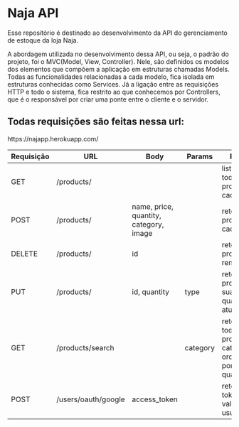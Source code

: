 # Naja API

Esse repositório é destinado ao desenvolvimento da API do gerenciamento de estoque da loja Naja.

A abordagem utilizada no desenvolvimento dessa API, ou seja, o padrão do projeto, foi o MVC(Model, View, Controller). Nele, são definidos os modelos dos elementos que compõem a aplicação em estruturas chamadas Models. Todas as funcionalidades relacionadas a cada modelo, fica isolada em estruturas conhecidas como Services. Já a ligação entre as requisições HTTP e todo o sistema, fica restrito ao que conhecemos por Controllers, que é o responsável por criar uma ponte entre o cliente e o servidor.

<h2>Todas requisições são feitas nessa url: </h2>
<p>https://najapp.herokuapp.com/</p>

Requisição| URL | Body | Params | Retorno
----------|------|------|-----------|--------
GET | /products/ | | | lista de todos os produtos cadastrados.
POST | /products/ | name, price, quantity, category, image | | retorna o produto cadastrado.
DELETE | /products/ | id | | retorna o produto removido.
PUT | /products/ | id, quantity | type | retorna o produto com sua quantidade atualizada.
GET | /products/search | | category | retorna todos os produtos da categoria, ordenados por quantidade.
POST | /users/oauth/google | access_token | | retorna o token de validação do usuário.
